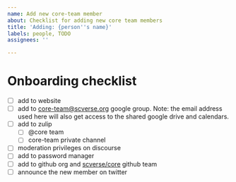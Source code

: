 ```yaml
---
name: Add new core-team member
about: Checklist for adding new core team members
title: 'Adding: {person''s name}'
labels: people, TODO
assignees: ''

---
```


# Onboarding checklist

- [ ] add to website
- [ ] add to core-team@scverse.org google group. Note: the email address used here will also get access to the shared google drive and calendars.
- [ ] add to zulip
    - [ ] @core team
    - [ ] core-team private channel
- [ ] moderation privileges on discourse
- [ ] add to password manager
- [ ] add to github org and [scverse/core](https://github.com/orgs/scverse/teams/core) github team
- [ ] announce the new member on twitter
